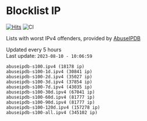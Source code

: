 # Blocklist IP

[![Hits](https://hits.seeyoufarm.com/api/count/incr/badge.svg?url=https%3A%2F%2Fgithub.com%2Fborestad%2Fblocklist-ip%2F&count_bg=%2379C83D&title_bg=%23555555&icon=&icon_color=%23E7E7E7&title=hits&edge_flat=false)](https://hits.seeyoufarm.com)  ![CI](https://img.shields.io/github/workflow/status/borestad/blocklist-ip/CI?style=flat-square)

Lists with worst IPv4 offenders, provided by [AbuseIPDB](https://www.abuseipdb.com/)

<!-- FOOTER-PLACEHOLDER -->
Updated every 5 hours<br>
Last update: `2023-08-10 - 10:06:59`
```
abuseipdb-s100.ipv4 (18178 ip)
abuseipdb-s100-1d.ipv4 (30841 ip)
abuseipdb-s100-2d.ipv4 (35027 ip)
abuseipdb-s100-3d.ipv4 (37854 ip)
abuseipdb-s100-7d.ipv4 (43035 ip)
abuseipdb-s100-30d.ipv4 (67041 ip)
abuseipdb-s100-60d.ipv4 (81777 ip)
abuseipdb-s100-90d.ipv4 (81777 ip)
abuseipdb-s100-120d.ipv4 (157278 ip)
abuseipdb-s100-all.ipv4 (345102 ip)
```
